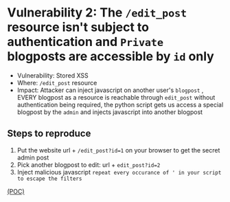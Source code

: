 # Vulnerability 2: The `/edit_post` resource isn't subject to authentication and `Private` blogposts are accessible by `id` only

- Vulnerability: Stored XSS 
- Where: `/edit_post` resource 
- Impact: Attacker can inject javascript on another user's `blogpost` , EVERY blogpost as a resource is reachable through `edit_post` without authentication being required, the python script gets us access a special blogpost by the `admin` and injects javascript into another blogpost

## Steps to reproduce

1. Put the website url + `/edit_post?id=1` on your browser to get the secret admin post
2. Pick another blogpost to edit: url + `edit_post?id=2` 
3. Inject malicious javascript `repeat every occurance of ' in your script to escape the filters`

[(POC)](xssvuln2.py)